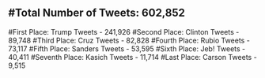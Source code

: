#Total Number of Tweets: 602,852 
---
#First Place: Trump Tweets - 241,926
#Second Place: Clinton Tweets - 89,748
#Third Place: Cruz Tweets - 82,828
#Fourth Place: Rubio Tweets - 73,117
#Fifth Place: Sanders Tweets - 53,595
#Sixth Place: Jeb! Tweets - 40,411
#Seventh Place: Kasich Tweets - 11,714
#Last Place: Carson Tweets - 9,515
